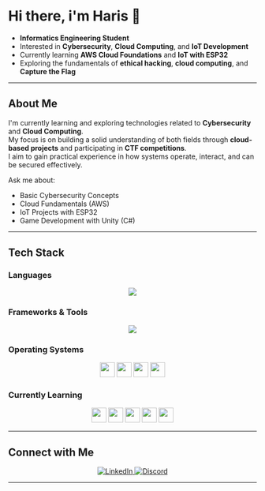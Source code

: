 # **Hi there, i'm Haris 👋**

- **Informatics Engineering Student**  
- Interested in **Cybersecurity**, **Cloud Computing**, and **IoT Development**  
- Currently learning **AWS Cloud Foundations** and **IoT with ESP32**  
- Exploring the fundamentals of **ethical hacking**, **cloud computing**, and **Capture the Flag**

---

## About Me  

I'm currently learning and exploring technologies related to **Cybersecurity** and **Cloud Computing**.  
My focus is on building a solid understanding of both fields through **cloud-based projects** and participating in **CTF competitions**.  
I aim to gain practical experience in how systems operate, interact, and can be secured effectively.

Ask me about:  
- Basic Cybersecurity Concepts  
- Cloud Fundamentals (AWS)  
- IoT Projects with ESP32  
- Game Development with Unity (C#)  

---

## Tech Stack  

### Languages  
<p align="center">
  <img src="https://skillicons.dev/icons?i=python,kotlin,js,php,cs,cpp" />
</p>

### Frameworks & Tools  
<p align="center">
  <img src="https://skillicons.dev/icons?i=laravel,vue,tailwind,docker,firebase,unity,git,linux" />
</p>

### Operating Systems  
<p align="center">
  <img src="https://img.shields.io/badge/Arch_Linux-1793D1?logo=archlinux&logoColor=white&style=for-the-badge" height="30" />
  <img src="https://img.shields.io/badge/Kali_Linux-557C94?logo=kalilinux&logoColor=white&style=for-the-badge" height="30" />
  <img src="https://img.shields.io/badge/Rocky_Linux-10B981?logo=rockylinux&logoColor=white&style=for-the-badge" height="30" />
  <img src="https://img.shields.io/badge/Linux_Mint-87CF3E?logo=linuxmint&logoColor=white&style=for-the-badge" height="30" />
</p>

### Currently Learning  
<p align="center">
  <img src="https://img.shields.io/badge/AWS_Cloud-FF9900?logo=amazonaws&logoColor=white&style=for-the-badge" height="30" />
  <img src="https://img.shields.io/badge/IoT_ESP32-00979D?logo=espressif&logoColor=white&style=for-the-badge" height="30" />
  <img src="https://img.shields.io/badge/Cybersecurity-FB542B?logo=hackthebox&logoColor=white&style=for-the-badge" height="30" />
  <img src="https://img.shields.io/badge/Wazuh-005C99?logo=wazuh&logoColor=white&style=for-the-badge" height="30" />
  <img src="https://img.shields.io/badge/Metasploit-2C2C2C?logo=metasploit&logoColor=white&style=for-the-badge" height="30" />
</p>

---

## Connect with Me  

<p align="center">
  <a href="https://linkedin.com/in/malvinshah-haris-athala">
    <img src="https://img.shields.io/badge/LinkedIn-0077B5?style=for-the-badge&logo=linkedin&logoColor=white" alt="LinkedIn"/>
  </a>
  <a href="https://discord.com/users/551767120938139658">
    <img src="https://img.shields.io/badge/Discord-5865F2?style=for-the-badge&logo=discord&logoColor=white" alt="Discord"/>
  </a>
</p>

---
